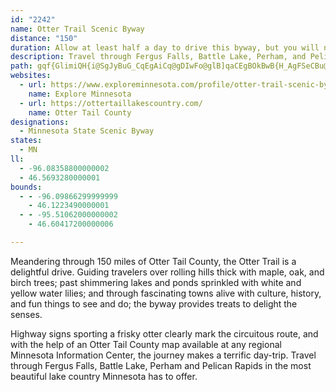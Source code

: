 ```yaml
---
id: "2242"
name: Otter Trail Scenic Byway
distance: "150"
duration: Allow at least half a day to drive this byway, but you will need to spend several days to take it all in.
description: Travel through Fergus Falls, Battle Lake, Perham, and Pelican Rapids on this 150-mile byway consisting of county and state roadways.
path: gqf{GlimiQH{i@SgJyBuG_CqEgAiCq@gDIwFo@glB]qaCEgBOkBwB{H_AgFSeCBu@|@cHhAoEj@aDLqACwWX{k@R_AZq@bAsAnc@Yr@G^e@t@_BNuCEcSD_Ft@wAvAmBlCcDlAkAnBq@lFDjAYnIgGrBa@hBCvExBrBd@hA?hBWjBy@pBmD`HcXjBqKxBsGReA?sCOgCc@mCQwCMoGQyDIeDHmANu@Xo@xGwI^}@R{ADqZRy^@kg@EcnAIuXLuCd@wEX{AhCoQ`DcSn@yCn@eB|G{MfCgGrCmIh@_CVcCb@mG?yCKsCi@gFkEqYi@qGEmHl@kQ?_GOoFyAcPOkEFgCf@kCZsApAgDv@mAt@s@nEeDv@u@\k@`@gAd@iCDgJJqtBHsc@DkEEmNKgBYyB}BkNUiDEwED}AToCnCgPRaBReF@ulBGyQ]wNBc^IqKYmGwCqb@yCqa@oAqIkN}m@o@mBmBuDcDsCmBk@iBM{KD_CSqDiA_B{@o@m@sBkBw@eAkBiDc@kA_AgDi@kC]eCWoFCaFXcQ^}e@Jun@H{DRkErCkYNoF?_E_@uQ]sHoCew@Y{EB_Kn@}RDmIZyGR}HU{w@^yf@SqO_AcSEcD@oDj@uWD{JcAuh@IaOuc@lm@mAlAu@`@sBn@cADw`A^_GHwqAGcl@DCq`@_@_Go@{Ds@yCoBaF_NwVwBqEe@uAu@sDMwAa@yMEmEWwCOmAk@gCs@}B}A{DgCeFeBcF_@mBUeBWuDGcCFiChAgO|@mG|@mDx@sB~@yAxHmIf@u@nAoCj@mCNoB?cWHqCVuCVyBpD}SNkCEsCIgAc@gC[eAcAkB}DoF_@y@i@cB_@{BQ{D@q@R_B~CcPTsBKmkBb@klE]syDK_Y~BcDlh@{gA~RhW|@r@dPDlYMx_DeAxyAf@`hBMdTElu@k@bl@Md^]nOH|DR~D^fSnDxC\rDLjLBpo@k@~Oe@`HaBpYmLhCw@|BAxAJrAXtMlE~C`@lDDlZe@zk@Mxs@lApIs@xBEfAJjAVbCz@bGjDbBrAbB~BzHpOhBtCvBjB~C~AnCJ|BCbXiAn`@_ChEMrAFvAVpAf@pAz@lC~Cv]vc@xD`ElClBpC~AzP`JdNzGvCpC|FpIbBjDhh@v}@vCrGte@bvApFnOnRre@~@lCl@fC`@dFRzKNfElArGt@xBlGjL|D|G`CzBz@d@rBx@`OrE`DrA|AlAlFfGnQ|UzJ~LdUxUzIlJ|@r@xDdB`BXzAJld@c@~EBrB`A~@r@|@|@hAtBr@~Bd@rC~@zSXzJI|FoA`[ObHHj_BR`LVvCbAlGdBvF|IhVzA~Gj@fEPfEDfz@NjFb@dFz@fFt@~CzB`G~ArCnBpCfB|AnEvC`Cx@xDp@fEHjp@C|g@L`]Ej`AJxh@WpBMbZQhAFbx@YhLMxAG`B]tIcDj`@{Pl@MxDObEPjE?~y@m@a@u{ADwMXmFT}BdKip@dBaQRcEzAod@|@g[vFqfBBiHSsFkBsSwAiLiBgKgEeXi@uEe@yGOsEGgFV{JZmF\mEd@_D~SsgAnBaJzDoN|S}q@zTgu@vCaK~@sDh@{C\mC^eFTaHnCupA`EkpATcME{PoAko@o@eM]}Du@kFcA{EiAqEyUez@qGwUzJaHlDgDbCkDbF_JxBaD~McNjM}MhAiB|@iBz@mCl@wDZgExAqc@D{FrwAkAlxAs@hqDb@lo@KvTYxAK~CaAhJyDdBWbB?bQ~DpARpAD`rBgA`~@?rQnAdC\hPxCnBf@rBfAfAdAfNfRhA`AbBr@jAPxB?~FaBxBc@rBQnBGhODhBD~AW|Am@tAaAhAwAl@aA~EaLh@_AvAaBnAcAhA[xBYtIC?jdAY`u@xAxoEIv\KrBYrB[lAw@|AqMhQs@lAw@fCQzAEvBJrV?|BE`BOjAs@nCe@~@gArAo@b@_A^sALsd@DaHRu@VoA~@_BhCw@vDK`DHdoBh@bUCrAo@jLkMf`B}@|NH`EJfA^pCl@fCbBtElD|HxAzEn@fEXdDTfHb@~|AHvBl@xCp@lBnBfEhB|EV|ANxBDxA?`BOxBo@tEaFvf@cA|LIlCy@neBVdbCcdDj@a@QcGA}F@{@DMLkWA{GMsr@]sAnn@UlRNj`Ay@x_Ad@nuCl@pfBPv_AUhaCY~bA[~\s@tcB]bF[`CcDdLoAhFc@vCOtF?fEPvBp@nDdAjDhA`CfCfDza@~b@|B~CbB~Dh@zBn@lGHxBJhTB`k@s@|eC_@fkBApBQhAmf@B{AKsCy@cB_AwEmDcdAcy@yAw@uCo@sBEiBL@rGVzIVhTEdDUxB_@zB}@rCy@zAyIjNcB`Ew@hEUvBKtBCdBJhNA|AOhA_@hBiA`DmA`Bo@p@cB~@mB`@wa@H{BZeCrAyA`Bs@vAi@zA_@bB[tDE`TK`Dk@`Dk@~Aw@vA_AlAy@r@u@`@m@VyBXg[Ey^J_BZwAr@mAhAy@hAm@pAc@jAs@bDO|BAxf@StCYvAkAfDy@lAwAxAgDdCwf@`^eAd@{Cx@yNjDeHlBuB`BwArBw@lBm@nCUtDd@vUFrHFle@QrCo@zDqApDk@fAoO`R}@dAcAt@{@b@mAf@sCf@ig@BwA^{BxAq@n@qA~Bm@~Ak@~BMfEKhQIlCi@rDi@fBiBxCy@x@wBjAqALid@x@cf@Ruk@ERvFIrkAJhRlCliAFtGy@tx@?rDPnF\fErJ`w@pBdQvLzaAb@pE[pBqA`BgEbAeCfA{W`QyDrCcBrB_AlBc@`Be@xCIpAHvWsRDmBXe@ZYd@oBtEy@vCu@rDI~BwA?e@QmEaFiDqAkImB}G?_@Mq@e@o@gAk@kCUm@iLyP}CiImJiZcAcAsBKu@Y}@_AWm@Qq@K_AEoFY_dAMceAIuD[sDsAwF{Nea@oA}FWqCGgDGoOBka@OgEMeAa@aC_@sA}@_Ce@_AiAaBiCsBi@]sAa@uBW{aAHi`B`@}I?mBYkBm@{CwB}i@wr@yo@cy@iEmFoByAqDyA{B[myAl@cCy@cAk@eBgAcB}A_AsAeAuBgA_EsAiKNo`CEwZDgeAEeJH{l@Mc`BLcNTozBHkaCCq[\qeCd@up@i@ypAXeaADamAka@mE}DdBcA`AiBfAwAd@sFx@}Ap@{@r@a@d@m@dAYh@]tA[fDEfBJlClDfQRhCC|AUfBgEzL]r@QPoAl@C_EIyCUaBSm@gJiQo@yAcCuLiA_D}@kAy@s@{@Wy@G}GY}AJsE`AgClA}AjA{BjC}EhIoDtFoC|BeA`@k@Je^XiyAf@cRTy@l@g@`AGb@I|AOfxAobA]ilBNcQLcB^eAx@oAfBc@jA[lA]~CBfADjBh@fENdCDhDEbC}@QkBE}fAdAmAKeCaAiB_BmFmGmAt@_B\aJCmDDyAPyA^cBx@mA~@_A`AeA|AiFnJgAxAwBlByCzAmBb@y@DcXF_@|x@_@vhAy@bbCIbjACb`@ElAMzBa@|Bc@tAeA|BiAnAu@p@kC`AeBJaJSyADw@DyBx@{@n@iBpBs@jBi@fBUzAOvAItCN~`@DjAXrBV~@jC`Il@rBj@lDH~AEzDU~BqDtN}@~EW`DZ`xDCzHG|Bc@lEcAlE_BzFgAhGOlBGdFFzBr@vF\zAxDxLb@fB^xBTlDEvUm@rfBEzz@XtmAIjDu@vLY~GEzJPbOfBzh@?`M}AtVKrHnA~YNlGQn}@GnAeAlHgE`QQfAWxCEzCDlCHhA`Efa@~@tOJdIDz`@_@rtA[v}@eIWy@MuAi@cBoAcCsCsQiUiCeC_CgB{[uPwEsAyCa@wEKmpBFmDE}BS}EgAeAc@i_@}ScFaCgEyAoDe@}CGs^F_g@VyyAq@}f@DkHJ}WEoBF
websites:
  - url: https://www.exploreminnesota.com/profile/otter-trail-scenic-byway/2332
    name: Explore Minnesota
  - url: https://ottertaillakescountry.com/
    name: Otter Tail County
designations:
  - Minnesota State Scenic Byway
states:
  - MN
ll:
  - -96.08358800000002
  - 46.5693280000001
bounds:
  - - -96.09866299999999
    - 46.1223490000001
  - - -95.51062000000002
    - 46.60417200000006

---
```


Meandering through 150 miles of Otter Tail County, the Otter Trail is a delightful drive. Guiding travelers over rolling hills thick with maple, oak, and birch trees; past shimmering lakes and ponds sprinkled with white and yellow water lilies; and through fascinating towns alive with culture, history, and fun things to see and do; the byway provides treats to delight the senses.

Highway signs sporting a frisky otter clearly mark the circuitous route, and with the help of an Otter Tail County map available at any regional Minnesota Information Center, the journey makes a terrific day-trip. Travel through Fergus Falls, Battle Lake, Perham and Pelican Rapids in the most beautiful lake country Minnesota has to offer.
